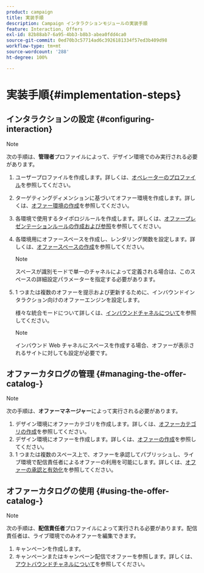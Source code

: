 ```yaml
---
product: campaign
title: 実装手順
description: Campaign インタラクションモジュールの実装手順
feature: Interaction, Offers
exl-id: 82b88ab7-6a95-4bb3-b8b3-abea0fdd4ca0
source-git-commit: 0ed70b3c57714ad6c3926181334f57ed3b409d98
workflow-type: tm+mt
source-wordcount: '288'
ht-degree: 100%

---
```


# 実装手順{#implementation-steps}



## インタラクションの設定 {#configuring-interaction}

>[!NOTE]
>
>次の手順は、**管理者**&#x200B;プロファイルによって、デザイン環境でのみ実行される必要があります。

1. ユーザープロファイルを作成します。詳しくは、[オペレーターのプロファイル](../../interaction/using/operator-profiles.md)を参照してください。
1. ターゲティングディメンションに基づいてオファー環境を作成します。詳しくは、[オファー環境の作成](../../interaction/using/live-design-environments.md#creating-an-offer-environment)を参照してください。
1. 各環境で使用するタイポロジルールを作成します。詳しくは、[オファープレゼンテーションルールの作成および参照](../../interaction/using/managing-offer-presentation.md#creating-and-referencing-an-offer-presentation-rule)を参照してください。
1. 各環境用にオファースペースを作成し、レンダリング関数を設定します。詳しくは、[オファースペースの作成](../../interaction/using/creating-offer-spaces.md)を参照してください。

   >[!NOTE]
   >
   >スペースが識別モードで単一のチャネルによって定義される場合は、このスペースの詳細設定パラメーターを指定する必要があります。

1. 1 つまたは複数のオファーを提示および更新するために、インバウンドインタラクション向けのオファーエンジンを設定します。

   様々な統合モードについて詳しくは、[インバウンドチャネルについて](../../interaction/using/about-inbound-channels.md)を参照してください。

   >[!NOTE]
   >
   >インバウンド Web チャネルにスペースを作成する場合、オファーが表示されるサイトに対しても設定が必要です。

## オファーカタログの管理 {#managing-the-offer-catalog-}

>[!NOTE]
>
>次の手順は、**オファーマネージャー**&#x200B;によって実行される必要があります。

1. デザイン環境にオファーカテゴリを作成します。詳しくは、[オファーカテゴリの作成](../../interaction/using/creating-offer-categories.md)を参照してください。
1. デザイン環境にオファーを作成します。詳しくは、[オファーの作成](../../interaction/using/creating-an-offer.md)を参照してください。
1. 1 つまたは複数のスペース上で、オファーを承認してパブリッシュし、ライブ環境で配信責任者によるオファーの利用を可能にします。詳しくは、[オファーの承認と有効化](../../interaction/using/approving-and-activating-an-offer.md)を参照してください。

## オファーカタログの使用 {#using-the-offer-catalog-}

>[!NOTE]
>
>次の手順は、**配信責任者**&#x200B;プロファイルによって実行される必要があります。配信責任者は、ライブ環境でのみオファーを編集できます。

1. キャンペーンを作成します。
1. キャンペーンまたはキャンペーン配信でオファーを参照します。詳しくは、[アウトバウンドチャネルについて](../../interaction/using/about-outbound-channels.md)を参照してください。
